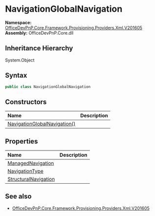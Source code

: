 # NavigationGlobalNavigation
  

**Namespace:** [OfficeDevPnP.Core.Framework.Provisioning.Providers.Xml.V201605](OfficeDevPnP.Core.Framework.Provisioning.Providers.Xml.V201605.md)  
**Assembly:** OfficeDevPnP.Core.dll  
## Inheritance Hierarchy
System.Object  
## Syntax
```C#
public class NavigationGlobalNavigation
```
## Constructors
|**Name**|**Description**|
|:-----|:-----|
| [NavigationGlobalNavigation()](OfficeDevPnP.Core.Framework.Provisioning.Providers.Xml.V201605.NavigationGlobalNavigation.ctor1.md) |  
## Properties
|**Name**|**Description**|
|:-----|:-----|
| [ManagedNavigation](OfficeDevPnP.Core.Framework.Provisioning.Providers.Xml.V201605.NavigationGlobalNavigation.ManagedNavigation.md) | 
| [NavigationType](OfficeDevPnP.Core.Framework.Provisioning.Providers.Xml.V201605.NavigationGlobalNavigation.NavigationType.md) | 
| [StructuralNavigation](OfficeDevPnP.Core.Framework.Provisioning.Providers.Xml.V201605.NavigationGlobalNavigation.StructuralNavigation.md) | 
## See also
- [OfficeDevPnP.Core.Framework.Provisioning.Providers.Xml.V201605](OfficeDevPnP.Core.Framework.Provisioning.Providers.Xml.V201605.md)
